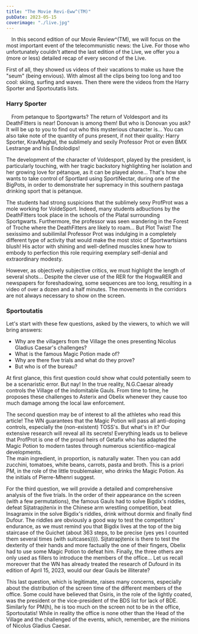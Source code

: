 ```yaml
---
title: "The Movie Revi-Eww^(TM)"
pubDate: 2023-05-15
coverimage: "./live.jpg"
---
```


 In this second edition of our Movie Review^(TM), we will focus on the most important event of the telecommunistic news: the Live. For those who unfortunately couldn't attend the last edition of the Live, we offer you a (more or less) detailed recap of every second of the Live.

First of all, they showed us videos of their vacations to make us have the "seum" (being envious). With almost all the clips being too long and too cool: skiing, surfing and waves. Then there were the videos from the Harry Sporter and Sportoutatis lists.

### Harry Sporter

 From petanque to Sportgwarts? The return of Voldesport and its DeathFitters is near! Donovan is among them! But who is Donovan you ask? It will be up to you to find out who this mysterious character is... You can also take note of the quantity of puns present, if not their quality: Harry Sporter, KravMaghal, the sublimely and sexily Professor Prot or even BMX Lestrange and his Endolodips!

The development of the character of Voldesport, played by the president, is particularly touching, with her tragic backstory highlighting her isolation and her growing love for pétanque, as it can be played alone... That's how she wants to take control of Sportlard using SportiNectar, during one of the BigPots, in order to demonstrate her supremacy in this southern pastaga drinking sport that is pétanque.

The students had strong suspicions that the sublimely sexy ProfProt was a mole working for VoldeSport. Indeed, many students adbuctions by the DeathFitters took place in the schools of the Platal surrounding Sportgwarts. Furthermore, the professor was seen wandering in the Forest of Troche where the DeathFitters are likely to roam... But Plot Twist! The sexissimo and subilimilal Professor Prot was indulging in a completely different type of activity that would make the most stoic of Sportwartsians blush! His actor with shining and well-defined muscles knew how to embody to perfection this role requiring exemplary self-denial and extraordinary modesty.

However, as objectively subjective critics, we must highlight the length of several shots... Despite the clever use of the RER for the HogwaRER and newspapers for foreshadowing, some sequences are too long, resulting in a video of over a dozen and a half minutes. The movements in the corridors are not always necessary to show on the screen.

### Sportoutatis

Let's start with these few questions, asked by the viewers, to which we will bring answers:  
- Why are the villagers from the Village the ones presenting Nicolus Gladius Caesar's challenges?  
- What is the famous Magic Potion made of?  
- Why are there five trials and what do they prove?  
- But who is of the bureau?

At first glance, this first question could show what could potentially seem to be a scenaristic error. But nay! In the true reality, N.G.Caesar already controls the Village of the indomitable Gauls. From time to time, he proposes these challenges to Asterix and Obelix whenever they cause too much damage among the local law enforcement.

The second question may be of interest to all the athletes who read this article! The WN guarantees that the Magic Potion will pass all anti-doping controls, especially the (non-existent) TOSS's. But what's in it? Our extensive research will reveal all its secrets! Everything leads us to believe that ProfProt is one of the proud heirs of Getafix who has adapted the Magic Potion to modern tastes through numerous scientifico-magical developments.  
The main ingredient, in proportion, is naturally water. Then you can add zucchini, tomatoes, white beans, carrots, pasta and broth. This is a priori PM, in the role of the little troublemaker, who drinks the Magic Potion. As the initials of Pierre-Mhenri suggest.

For the third question, we will provide a detailed and comprehensive analysis of the five trials. In the order of their appearance on the screen (with a few permutations), the famous Gauls had to solve Bigdix's riddles, defeat Sijtatrapjtenix in the Chinese arm wrestling competition, beat Insagramix in the solve Bigdix's riddles, drink without dormix and finally find Dufour. The riddles are obviously a good way to test the competitors' endurance, as we must remind you that Bigdix lives at the top of the big staircase of the Guichet (about 363 steps, to be precise (yes yes I counted them several times (with suitcases)))). Sijtatrapjtenix is there to test the dexterity of their hands and more factually the one of their fingers, Obelix had to use some Magic Potion to defeat him. Finally, the three others are only used as fillers to introduce the members of the office... Let us recall moreover that the WN has already treated the research of Dufourd in its edition of April 15, 2023, would our dear Gauls be illiterate?

This last question, which is legitimate, raises many concerns, especially about the distribution of the screen time of the different members of the office. Some could have believed that Osiris, in the role of the lightly coated, was the president or the vice-president of the BDS list for lack of BDE. Similarly for PM(h), he is too much on the screen not to be in the office, Sportoutatis! While in reality the office is none other than the Head of the Village and the challenged of the events, which, remember, are the minions of Nicolus Gladius Caesar.